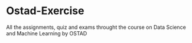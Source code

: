 # Ostad-Exercise
All the assignments, quiz and exams throught the course on Data Science and Machine Learning by OSTAD
